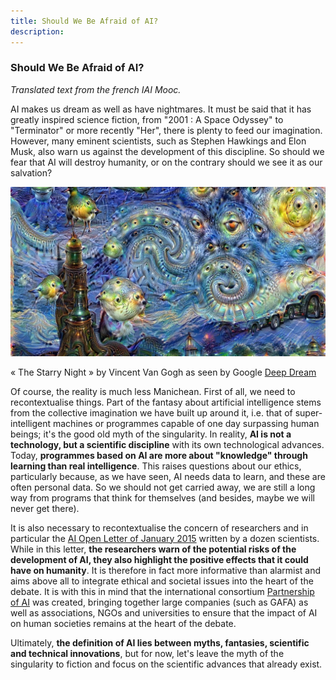 ```yaml
---
title: Should We Be Afraid of AI?
description:
---
```

### Should We Be Afraid of AI?

_Translated text from the french IAI Mooc._

AI makes us dream as well as have nightmares. It must be said that it has greatly inspired science fiction, from "2001 : A Space Odyssey" to "Terminator" or more recently "Her", there is plenty to feed our imagination. However, many eminent scientists, such as Stephen Hawkings and Elon Musk, also warn us against the development of this discipline. So should we fear that AI will destroy humanity, or on the contrary should we see it as our salvation?

![Image «The Starry Night»](../Images/DeepDream-Google.jpg)

« The Starry Night » by Vincent Van Gogh as seen by Google [Deep Dream](https://deepdreamgenerator.com/#gallery)

Of course, the reality is much less Manichean. First of all, we need to recontextualise things. Part of the fantasy about artificial intelligence stems from the collective imagination we have built up around it, i.e. that of super-intelligent machines or programmes capable of one day surpassing human beings; it's the good old myth of the singularity. In reality, **AI is not a technology, but a scientific discipline** with its own technological advances. Today, **programmes based on AI are more about "knowledge" through learning than real intelligence**. This raises questions about our ethics, particularly because, as we have seen, AI needs data to learn, and these are often personal data. So we should not get carried away, we are still a long way from programs that think for themselves (and besides, maybe we will never get there).

It is also necessary to recontextualise the concern of researchers and in particular the [AI Open Letter of January 2015](https://futureoflife.org/ai-open-letter) written by a dozen scientists. While in this letter, **the researchers warn of the potential risks of the development of AI, they also highlight the positive effects that it could have on humanity**. It is therefore in fact more informative than alarmist and aims above all to integrate ethical and societal issues into the heart of the debate. It is with this in mind that the international consortium [Partnership of AI](https://www.partnershiponai.org/) was created, bringing together large companies (such as GAFA) as well as associations, NGOs and universities to ensure that the impact of AI on human societies remains at the heart of the debate.

Ultimately, **the definition of AI lies between myths, fantasies, scientific and technical innovations**, but for now, let's leave the myth of the singularity to fiction and focus on the scientific advances that already exist.
